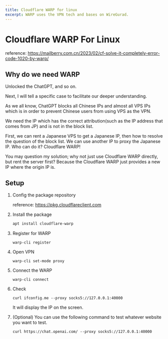 ```yaml
---
title: Cloudflare WARP for linux
excerpt: WARP uses the VPN tech and bases on WireGurad.
---
```


# Cloudflare WARP For Linux

reference: https://mailberry.com.cn/2023/02/cf-solve-it-completely-error-code-1020-by-warp/

## Why do we need WARP

Unlocked the ChatGPT, and so on.

Next, I will tell a specific case to facilitate our deeper understanding.

As we all know, ChatGPT blocks all Chinese IPs and almost all VPS IPs which is in order to prevent Chinese users from using VPS as the VPN.

We need the IP which has the correct attribution(such as the IP address that comes from JP) and is not in the block list. 

First, we can rent a Japanese VPS to get a Japanese IP, then how to resolve the question of the block list. We can use another IP to proxy the Japanese IP. Who can do it? Cloudflare WARP!

You may question my solution; why not just use Cloudflare WARP directly, but rent the server first? Because the Cloudflare WARP just provides a new IP where the origin IP is.

## Setup

1. Config the package repository

   reference: https://pkg.cloudflareclient.com

2. Install the package

    ```sh
    apt install cloudflare-warp
    ```

3. Register for WARP

   ```
   warp-cli register
   ```

4. Open VPN

   ```
   warp-cli set-mode proxy
   ```

5. Connect the WARP

   ```
   warp-cli connect
   ```

6. Check

   ```
   curl ifconfig.me --proxy socks5://127.0.0.1:40000
   ```

   It will display the IP on the screen.

7. (Optional) You can use the following command to test whatever website you want to test.

   ```
   curl https://chat.openai.com/ --proxy socks5://127.0.0.1:40000
   ```

   
